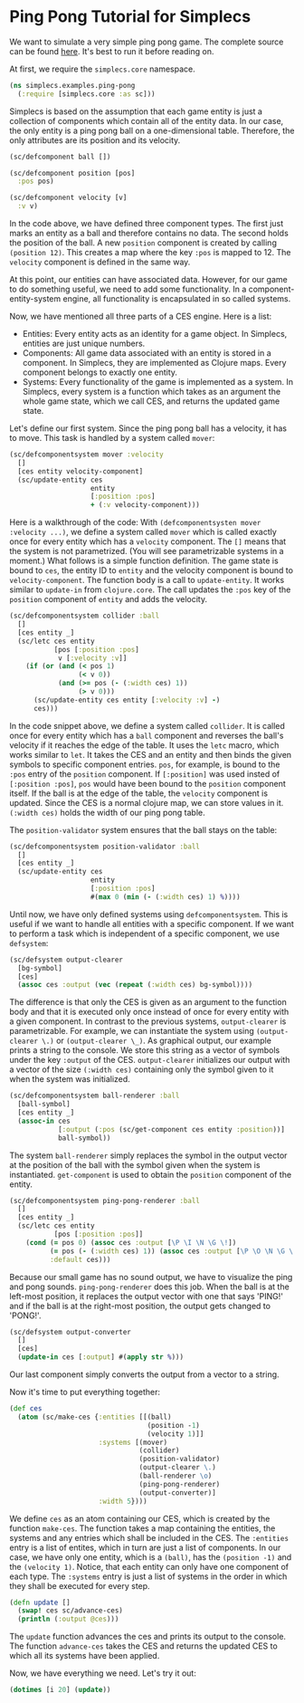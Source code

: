 # Ping Pong Tutorial for Simplecs

We want to simulate a very simple ping pong game.
The complete source can be found [here](../src/simplecs/examples/ping_pong.clj).
It's best to run it before reading on.

At first, we require the `simplecs.core` namespace.

``` clojure
(ns simplecs.examples.ping-pong
  (:require [simplecs.core :as sc]))
````

Simplecs is based on the assumption that each game entity is just a collection of components
which contain all of the entity data. In our case, the only entity is a ping pong ball on a
one-dimensional table. Therefore, the only attributes are its position and its velocity.

```clojure
(sc/defcomponent ball [])

(sc/defcomponent position [pos]
  :pos pos)

(sc/defcomponent velocity [v]
  :v v)
```

In the code above, we have defined three component types. The first just marks an entity as a
ball and therefore contains no data. The second holds the position of the ball. A new
`position` component is created by calling `(position 12)`. This creates a map where the key
`:pos` is mapped to 12. The `velocity` component is defined in the same way.

At this point, our entities can have associated data. However, for our game to do something
useful, we need to add some functionality. In a component-entity-system engine, all
functionality is encapsulated in so called systems.

Now, we have mentioned all three parts of a CES engine. Here is a list:
* Entities: Every entity acts as an identity for a game object. In Simplecs, entities are just unique numbers.
* Components: All game data associated with an entity is stored in a component. In Simplecs, they are implemented as Clojure maps. Every component belongs to exactly one entity.
* Systems: Every functionality of the game is implemented as a system. In Simplecs, every system is a function which takes as an argument the whole game state, which we call CES, and returns the updated game state.

Let's define our first system. Since the ping pong ball has a velocity, it has to move. This
task is handled by a system called `mover`:

``` clojure
(sc/defcomponentsystem mover :velocity
  []
  [ces entity velocity-component]
  (sc/update-entity ces
                    entity
                    [:position :pos]
                    + (:v velocity-component)))
```

Here is a walkthrough of the code: With `(defcomponentsysten mover :velocity ...)`, we define
a system called `mover` which is called exactly once for every entity which has a `velocity`
component. The `[]` means that the system is not parametrized. (You will see parametrizable
systems in a moment.) What follows is a simple function definition. The game state is bound
to `ces`, the entity ID to `entity` and the velocity component is bound to
`velocity-component`. The function body is a call to `update-entity`. It works similar to
`update-in` from `clojure.core`. The call updates the `:pos` key of the `position` component of
`entity` and adds the velocity.

```clojure
(sc/defcomponentsystem collider :ball
  []
  [ces entity _]
  (sc/letc ces entity
           [pos [:position :pos]
            v [:velocity :v]]
    (if (or (and (< pos 1)
                 (< v 0))
            (and (>= pos (- (:width ces) 1))
                 (> v 0)))
      (sc/update-entity ces entity [:velocity :v] -)
      ces)))
```

In the code snippet above, we define a system called `collider`. It is called once for every
entity which has a `ball` component and reverses the ball's velocity if it reaches the edge
of the table. It uses the `letc` macro, which works similar to `let`.
It takes the CES and an entity and then binds the given symbols to specific component entries.
`pos`, for example, is bound to the `:pos` entry of the `position` component. If `[:position]`
was used insted of `[:position :pos]`, `pos` would have been bound to the `position` component
itself. If the ball is at the edge of the table, the `velocity` component is updated. Since
the CES is a normal clojure map, we can store values in it. `(:width ces)` holds the width of
our ping pong table.

The `position-validator` system ensures that the ball stays on the table:

``` clojure
(sc/defcomponentsystem position-validator :ball
  []
  [ces entity _]
  (sc/update-entity ces
                    entity
                    [:position :pos]
                    #(max 0 (min (- (:width ces) 1) %))))
```

Until now, we have only defined systems using `defcomponentsystem`. This is useful if we want
to handle all entities with a specific component. If we want to perform a task which is
independent of a specific component, we use `defsystem`:

``` clojure
(sc/defsystem output-clearer
  [bg-symbol]
  [ces]
  (assoc ces :output (vec (repeat (:width ces) bg-symbol))))
```

The difference is that only the CES is given as an argument to the function body and that it
is executed only once instead of once for every entity with a given component. In contrast to
the previous systems, `output-clearer` is parametrizable. For example, we can instantiate the
system using `(output-clearer \.)` or `(output-clearer \_)`. As graphical output, our example
prints a string to the console. We store this string as a vector of symbols under the key
`:output` of the CES. `output-clearer` initializes our output with a vector of the size
`(:width ces)` containing only the symbol given to it when the system was initialized.

``` clojure
(sc/defcomponentsystem ball-renderer :ball
  [ball-symbol]
  [ces entity _]
  (assoc-in ces
            [:output (:pos (sc/get-component ces entity :position))]
            ball-symbol))
```

The system `ball-renderer` simply replaces the symbol in the output vector at the position of
the ball with the symbol given when the system is instantiated. `get-component` is used to
obtain the `position` component of the entity.

``` clojure
(sc/defcomponentsystem ping-pong-renderer :ball
  []
  [ces entity _]
  (sc/letc ces entity
           [pos [:position :pos]]
    (cond (= pos 0) (assoc ces :output [\P \I \N \G \!])
          (= pos (- (:width ces) 1)) (assoc ces :output [\P \O \N \G \!])
          :default ces)))
```

Because our small game has no sound output, we have to visualize the ping and pong sounds.
`ping-pong-renderer` does this job. When the ball is at the left-most position, it replaces
the output vector with one that says 'PING!' and if the ball is at the right-most position,
the output gets changed to 'PONG!'.

``` clojure
(sc/defsystem output-converter
  []
  [ces]
  (update-in ces [:output] #(apply str %)))
```

Our last component simply converts the output from a vector to a string.

Now it's time to put everything together:

``` clojure
(def ces
  (atom (sc/make-ces {:entities [[(ball)
                                  (position -1)
                                  (velocity 1)]]
                      :systems [(mover)
                                (collider)
                                (position-validator)
                                (output-clearer \.)
                                (ball-renderer \o)
                                (ping-pong-renderer)
                                (output-converter)]
                      :width 5})))
```

We define `ces` as an atom containing our CES, which is created by the function `make-ces`.
The function takes a map containing the entities, the systems and any entries which shall be
included in the CES. The `:entities` entry is a list of entites, which in turn are just a
list of components. In our case, we have only one entity, which is a `(ball)`, has the
`(position -1)` and the `(velocity 1)`. Notice, that each entity can only have one component
of each type. The `:systems` entry is just a list of systems in the order in which they shall
be executed for every step.

``` clojure
(defn update []
  (swap! ces sc/advance-ces)
  (println (:output @ces)))
```

The `update` function advances the ces and prints its output to the console. The function
`advance-ces` takes the CES and returns the updated CES to which all its systems have been
applied.

Now, we have everything we need. Let's try it out:

``` clojure
(dotimes [i 20] (update))
```
